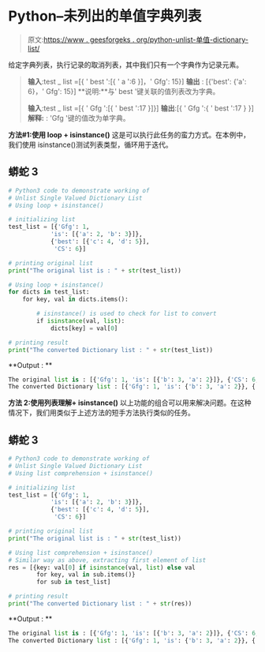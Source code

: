 # Python–未列出的单值字典列表

> 原文:[https://www . geesforgeks . org/python-unlist-单值-dictionary-list/](https://www.geeksforgeeks.org/python-unlist-single-valued-dictionary-list/)

给定字典列表，执行记录的取消列表，其中我们只有一个字典作为记录元素。

> **输入**:test _ list =[{ ' best ':[{ ' a ':6 }]，' Gfg': 15}]
> **输出** : [{'best': {'a': 6}，' Gfg': 15}]
> **说明:**与' best '键关联的值列表改为字典。
> 
> **输入**:test _ list =[{ ' Gfg ':[{ ' best ':17 }]}]
> **输出**:[{ ' Gfg ':{ ' best ':17 } }]
> **解释:** : 'Gfg '键的值改为单字典。

**方法#1:使用 loop + isinstance()**
这是可以执行此任务的蛮力方式。在本例中，我们使用 isinstance()测试列表类型，循环用于迭代。

## 蟒蛇 3

```py
# Python3 code to demonstrate working of
# Unlist Single Valued Dictionary List
# Using loop + isinstance()

# initializing list
test_list = [{'Gfg': 1,
            'is': [{'a': 2, 'b': 3}]},
            {'best': [{'c': 4, 'd': 5}],
             'CS': 6}]

# printing original list
print("The original list is : " + str(test_list))

# Using loop + isinstance()
for dicts in test_list:
    for key, val in dicts.items():

        # isinstance() is used to check for list to convert
        if isinstance(val, list):
            dicts[key] = val[0]

# printing result
print("The converted Dictionary list : " + str(test_list))
```

**Output : **

```py
The original list is : [{'Gfg': 1, 'is': [{'b': 3, 'a': 2}]}, {'CS': 6, 'best': [{'d': 5, 'c': 4}]}]
The converted Dictionary list : [{'Gfg': 1, 'is': {'b': 3, 'a': 2}}, {'CS': 6, 'best': {'d': 5, 'c': 4}}]
```

**方法 2:使用列表理解+ isinstance()**
以上功能的组合可以用来解决问题。在这种情况下，我们用类似于上述方法的短手方法执行类似的任务。

## 蟒蛇 3

```py
# Python3 code to demonstrate working of
# Unlist Single Valued Dictionary List
# Using list comprehension + isinstance()

# initializing list
test_list = [{'Gfg': 1,
            'is': [{'a': 2, 'b': 3}]},
            {'best': [{'c': 4, 'd': 5}],
             'CS': 6}]

# printing original list
print("The original list is : " + str(test_list))

# Using list comprehension + isinstance()
# Similar way as above, extracting first element of list
res = [{key: val[0] if isinstance(val, list) else val
        for key, val in sub.items()}
        for sub in test_list]

# printing result
print("The converted Dictionary list : " + str(res))
```

**Output : **

```py
The original list is : [{'Gfg': 1, 'is': [{'b': 3, 'a': 2}]}, {'CS': 6, 'best': [{'d': 5, 'c': 4}]}]
The converted Dictionary list : [{'Gfg': 1, 'is': {'b': 3, 'a': 2}}, {'CS': 6, 'best': {'d': 5, 'c': 4}}]
```